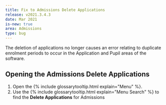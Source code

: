 ```yaml
---
title: Fix to Admissions Delete Applications
release: v2021.3.4.3
date: Mar 2021
is-new: true
area: Admissions
type: bug
---
```


The deletion of applications no longer causes an error relating to duplicate enrolment periods to occur in the Application and Pupil areas of the software.

## Opening the Admissions Delete Applications

1. Open the {% include glossarytooltip.html explain="Menu" %}.
2. Use the {% include glossarytooltip.html explain="Menu Search" %} to find the **Delete Applications** for Admissions
